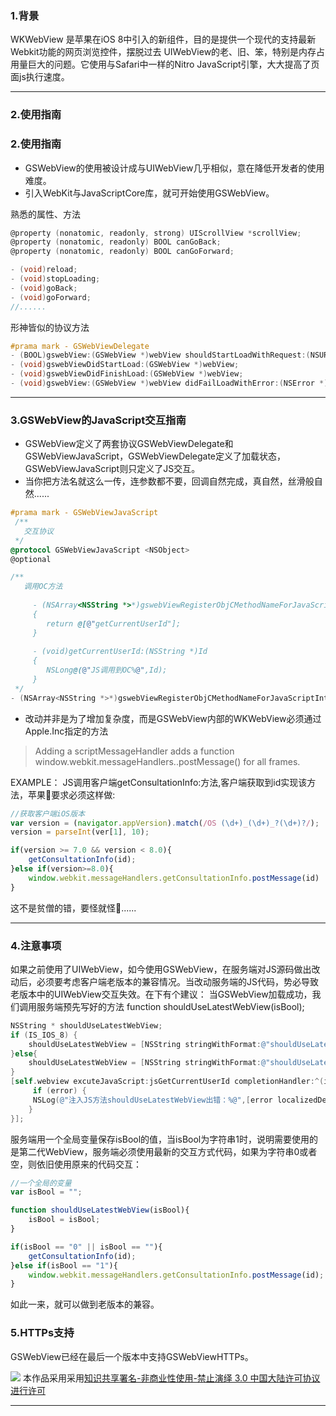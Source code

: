 ### 1.背景
WKWebView 是苹果在iOS 8中引入的新组件，目的是提供一个现代的支持最新Webkit功能的网页浏览控件，摆脱过去 UIWebView的老、旧、笨，特别是内存占用量巨大的问题。它使用与Safari中一样的Nitro JavaScript引擎，大大提高了页面js执行速度。

***
### 2.使用指南 

### 2.使用指南
* GSWebView的使用被设计成与UIWebView几乎相似，意在降低开发者的使用难度。
* 引入WebKit与JavaScriptCore库，就可开始使用GSWebView。 
 
熟悉的属性、方法
```objective-c
@property (nonatomic, readonly, strong) UIScrollView *scrollView;
@property (nonatomic, readonly) BOOL canGoBack;
@property (nonatomic, readonly) BOOL canGoForward; 

- (void)reload;
- (void)stopLoading;
- (void)goBack;
- (void)goForward;
//......
```

形神皆似的协议方法
```objective-c
#prama mark - GSWebViewDelegate
- (BOOL)gswebView:(GSWebView *)webView shouldStartLoadWithRequest:(NSURLRequest *)request navigationType:(GSWebViewNavigationType)navigationType;
- (void)gswebViewDidStartLoad:(GSWebView *)webView;
- (void)gswebViewDidFinishLoad:(GSWebView *)webView;
- (void)gswebView:(GSWebView *)webView didFailLoadWithError:(NSError *)error;  
```
***
### 3.GSWebView的JavaScript交互指南
* GSWebView定义了两套协议GSWebViewDelegate和GSWebViewJavaScript，GSWebViewDelegate定义了加载状态，GSWebViewJavaScript则只定义了JS交互。
* 当你把方法名就这么一传，连参数都不要，回调自然完成，真自然，丝滑般自然......

```objective-c
#prama mark - GSWebViewJavaScript
 /**
   交互协议
 */
@protocol GSWebViewJavaScript <NSObject>
@optional

/**
   调用OC方法
 	
     - (NSArray<NSString *>*)gswebViewRegisterObjCMethodNameForJavaScriptInteraction
     {
        return @[@"getCurrentUserId"];
     }
 
     - (void)getCurrentUserId:(NSString *)Id
     {
        NSLong@(@"JS调用到OC%@",Id);
     }
 */
- (NSArray<NSString *>*)gswebViewRegisterObjCMethodNameForJavaScriptInteraction;

```
 
* 改动并非是为了增加复杂度，而是GSWebView内部的WKWebView必须通过Apple.Inc指定的方法  

> Adding a scriptMessageHandler adds a function window.webkit.messageHandlers.<name>.postMessage(<messageBody>) for all frames.

EXAMPLE：
JS调用客户端getConsultationInfo:方法,客户端获取到id实现该方法，苹果🍎要求必须这样做:
```javascript
//获取客户端iOS版本
var version = (navigator.appVersion).match(/OS (\d+)_(\d+)_?(\d+)?/);  
version = parseInt(ver[1], 10);  

if(version >= 7.0 && version < 8.0){
	getConsultationInfo(id);
}else if(version>=8.0){
	window.webkit.messageHandlers.getConsultationInfo.postMessage(id)
} 
```
这不是贫僧的错，要怪就怪🍎......
* * * 
### 4.注意事项
如果之前使用了UIWebView，如今使用GSWebView，在服务端对JS源码做出改动后，必须要考虑客户端老版本的兼容情况。当改动服务端的JS代码，势必导致老版本中的UIWebView交互失效。在下有个建议：
当GSWebView加载成功，我们调用服务端预先写好的方法 function shouldUseLatestWebView(isBool);
```objective-c
NSString * shouldUseLatestWebView;
if (IS_IOS_8) {
    shouldUseLatestWebView = [NSString stringWithFormat:@"shouldUseLatestWebView('%@')", @"1"];
}else{
    shouldUseLatestWebView = [NSString stringWithFormat:@"shouldUseLatestWebView('%@')", @"0"];
} 
[self.webview excuteJavaScript:jsGetCurrentUserId completionHandler:^(id  _Nonnull params, NSError * _Nonnull error) {
     if (error) {
   	 NSLog(@"注入JS方法shouldUseLatestWebView出错：%@",[error localizedDescription]);
    }
}];
```
服务端用一个全局变量保存isBool的值，当isBool为字符串1时，说明需要使用的是第二代WebView，服务端必须使用最新的交互方式代码，如果为字符串0或者空，则依旧使用原来的代码交互：
```javascript
//一个全局的变量
var isBool = "";

function shouldUseLatestWebView(isBool){ 
	isBool = isBool;
}

if(isBool == "0" || isBool == ""){ 
	getConsultationInfo(id); 
}else if(isBool == "1"){ 
 	window.webkit.messageHandlers.getConsultationInfo.postMessage(id);
} 
```
如此一来，就可以做到老版本的兼容。 

### 5.HTTPs支持
GSWebView已经在最后一个版本中支持GSWebViewHTTPs。
 
![](https://i.creativecommons.org/l/by-nc-nd/3.0/cn/88x31.png)
本作品采用采用[知识共享署名-非商业性使用-禁止演绎 3.0 中国大陆许可协议进行许可](http://creativecommons.org/licenses/by-nc-nd/3.0/cn/)
* * *
